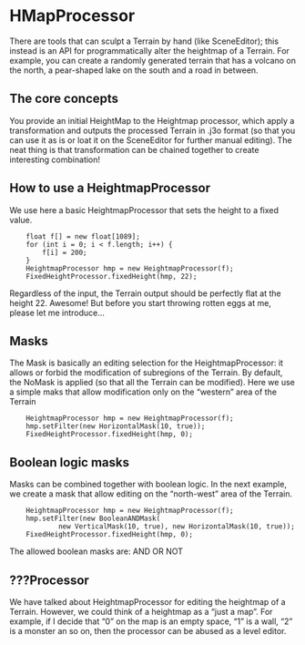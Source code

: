 HMapProcessor
=============

There are tools that can sculpt a Terrain by hand (like SceneEditor); this instead is an API for programmatically alter the heightmap of a Terrain. For example, you can create  a randomly generated terrain that has a volcano on the north, a pear-shaped lake on the south and a road in between.

The core concepts
-----------------

You provide an initial HeightMap to the Heightmap processor, which apply a transformation and outputs the processed Terrain in .j3o format (so that you can use it as is or loat it on the SceneEditor for further manual editing).
The neat thing is that transformation can be chained together to create interesting combination! 

How to use a HeightmapProcessor
-------------------------------

We use here a basic HeightmapProcessor that sets the height to a fixed value.

        float f[] = new float[1089];
        for (int i = 0; i < f.length; i++) {
            f[i] = 200;
        }
        HeightmapProcessor hmp = new HeightmapProcessor(f);
        FixedHeightProcessor.fixedHeight(hmp, 22);


Regardless of the input, the Terrain output should be perfectly flat at the height 22. Awesome! But before you start throwing rotten eggs at me, please let me introduce…

Masks
-----

The Mask is basically an editing selection for the HeightmapProcessor: it allows or forbid the modification of subregions of the Terrain.
By default, the NoMask is applied (so that all the Terrain can be modified). Here we use a simple maks that allow modification only on the “western” area of the Terrain

        HeightmapProcessor hmp = new HeightmapProcessor(f);
        hmp.setFilter(new HorizontalMask(10, true));
        FixedHeightProcessor.fixedHeight(hmp, 0);


Boolean logic masks
-------------------

Masks can be combined together with boolean logic. In the next example, we create a mask that allow editing on the “north-west” area of the Terrain.

        HeightmapProcessor hmp = new HeightmapProcessor(f);
        hmp.setFilter(new BooleanANDMask(
                new VerticalMask(10, true), new HorizontalMask(10, true));
        FixedHeightProcessor.fixedHeight(hmp, 0);

The allowed boolean masks are:
AND
OR
NOT

???Processor
------------

We have talked about HeightmapProcessor for editing the heightmap of a Terrain. However, we could think of a heightmap as a “just a map”. For example, if I decide that “0” on the map is an empty space, “1” is a wall, “2” is a monster an so on, then the processor can be abused as a level editor.
